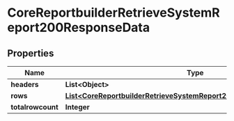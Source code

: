 

# CoreReportbuilderRetrieveSystemReport200ResponseData


## Properties

| Name | Type | Description | Notes |
|------------ | ------------- | ------------- | -------------|
|**headers** | **List&lt;Object&gt;** |  |  |
|**rows** | [**List&lt;CoreReportbuilderRetrieveSystemReport200ResponseDataRowsInner&gt;**](CoreReportbuilderRetrieveSystemReport200ResponseDataRowsInner.md) |  |  |
|**totalrowcount** | **Integer** | totalrowcount |  |



